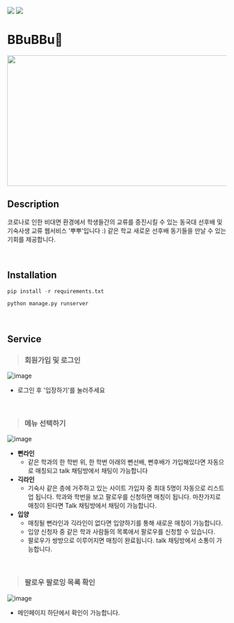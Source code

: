 <img src="https://img.shields.io/badge/python-blue?style=뱃지모양&logo=Python&logoColor=white"/> <img src="https://img.shields.io/badge/Django-lightcoral?style=뱃지모양&logo=Django&logoColor=white"/>

# BBuBBu🦏

<img src="https://user-images.githubusercontent.com/81295661/146645161-04ac8b5c-8a39-47cf-8186-fc6f24c3f41d.png" width = "700" height = "300"/>


<br>

## Description
코로나로 인한 비대면 환경에서 학생들간의 교류를 증진시킬 수 있는 동국대 선후배 및 기숙사생 교류 웹서비스 '뿌뿌'입니다 :)
같은 학교 새로운 선후배 동기들을 만날 수 있는 기회를 제공합니다. 

<br>

## Installation
```python
pip install -r requirements.txt
```

```python
python manage.py runserver
```

<br>

## Service
> ### 회원가입 및 로그인

![image](https://user-images.githubusercontent.com/81295661/146645493-1b8db8ae-d47a-4903-8338-a06cdb0fa65b.png)
- 로그인 후 '입장하기'를 눌러주세요
<br>

> ### 메뉴 선택하기

![image](https://user-images.githubusercontent.com/81295661/146645639-e59be24b-cd07-4b90-ba10-d8daff5d5493.png)
- **뻔라인** 
  - 같은 학과의 한 학번 위, 한 학번 아래의 뻔선배, 뻔후배가 가입해있다면 자동으로 매칭되고 talk 채팅방에서 채팅이 가능합니다
- **긱라인**
  - 기숙사 같은 층에 거주하고 있는 사이트 가입자 중 최대 5명이 자동으로 리스트업 됩니다. 학과와 학번을 보고 팔로우를 신청하면 매칭이 됩니다. 마찬가지로 매칭이 된다면 Talk 채팅방에서 채팅이 가능합니다.
- **입양**
  - 매칭될 뻔라인과 긱라인이 없다면 입양하기를 통해 새로운 매칭이 가능합니다. 
  - 입양 신청자 중 같은 학과 사람들의 목록에서 팔로우를 신청할 수 있습니다.
  - 팔로우가 쌍방으로 이루어지면 매칭이 완료됩니다. talk 채팅방에서 소통이 가능합니다.   

<br>

> ### 팔로우 팔로잉 목록 확인

![image](https://user-images.githubusercontent.com/81295661/146645954-9cf370d6-b977-483b-b00d-a3143d63c80f.png)
- 메인페이지 하단에서 확인이 가능합니다.

<br>

